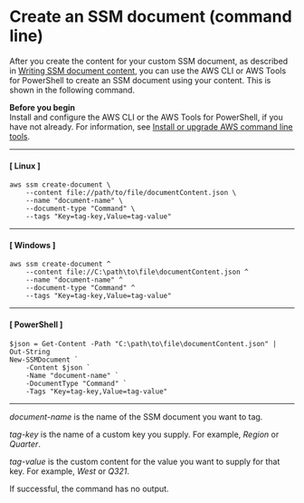 # Create an SSM document \(command line\)<a name="create-ssm-document-cli"></a>

After you create the content for your custom SSM document, as described in [Writing SSM document content](create-ssm-doc.md#writing-ssm-doc-content), you can use the AWS CLI or AWS Tools for PowerShell to create an SSM document using your content\. This is shown in the following command\.

**Before you begin**  
Install and configure the AWS CLI or the AWS Tools for PowerShell, if you have not already\. For information, see [Install or upgrade AWS command line tools](getting-started-cli.md)\.

------
#### [ Linux ]

```
aws ssm create-document \
    --content file://path/to/file/documentContent.json \  
    --name "document-name" \
    --document-type "Command" \
    --tags "Key=tag-key,Value=tag-value"
```

------
#### [ Windows ]

```
aws ssm create-document ^
    --content file://C:\path\to\file\documentContent.json ^
    --name "document-name" ^
    --document-type "Command" ^
    --tags "Key=tag-key,Value=tag-value"
```

------
#### [ PowerShell ]

```
$json = Get-Content -Path "C:\path\to\file\documentContent.json" | Out-String
New-SSMDocument `
    -Content $json `
    -Name "document-name" `
    -DocumentType "Command" `
    -Tags "Key=tag-key,Value=tag-value"
```

------

*document\-name* is the name of the SSM document you want to tag\.

*tag\-key* is the name of a custom key you supply\. For example, *Region* or *Quarter*\.

*tag\-value* is the custom content for the value you want to supply for that key\. For example, *West* or *Q321*\.

If successful, the command has no output\.